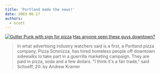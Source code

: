 ```yaml
---
title: 'Portland made the news!'
date: 2003-06-17
authors:
  - scott
---
```


[![Gutter Punk with sign for pizza](/images/blog-photos/pizzagutterpunk.jpg)](http://apnews.excite.com/article/20030617/D7RNIJIG3.html)
[Has anyone seen these guys downtown?](http://apnews.excite.com/article/20030617/D7RNIJIG3.html)

> In what advertising industry watchers said is a first, a Portland pizza company, Pizza Schmizza, has hired homeless people off downtown sidewalks to take part in a guerrilla marketing campaign. They are paid in pizza, soda and a few dollars. "I think it's a fair trade," said Schoeff, 20.
> by Andrew Kramer
